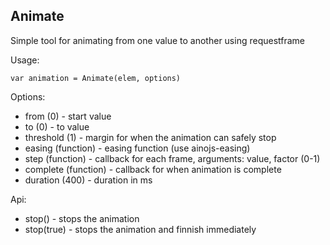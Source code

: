 Animate
------

Simple tool for animating from one value to another using requestframe

Usage:

    var animation = Animate(elem, options)

Options:

- from (0) - start value
- to (0) - to value
- threshold (1) - margin for when the animation can safely stop
- easing (function) - easing function (use ainojs-easing)
- step (function) - callback for each frame, arguments: value, factor (0-1)
- complete (function) - callback for when animation is complete
- duration (400) - duration in ms

Api:

- stop() - stops the animation
- stop(true) - stops the animation and finnish immediately